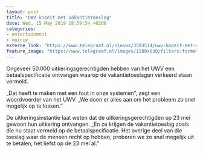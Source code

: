 ```yaml
---
layout: post
title: "UWV knoeit met vakantietoeslag"
date: Wed, 15 May 2019 18:59:34 +0200
categories: 
- entertainment 
- opinie 
externe_link: "https://www.telegraaf.nl/nieuws/3593514/uwv-knoeit-met-vakantietoeslag"
feature_image: "https://www.telegraaf.nl/images/1200x630/filters:format(jpeg):quality(80)/cdn-kiosk-api.telegraaf.nl/c684d3dc-7733-11e9-9abf-0255c322e81b.jpg"
---
```


<p class="intro">Ongeveer 50.000 uitkeringsgerechtigden hebben van het UWV een betaalspecificatie ontvangen waarop de vakantietoeslagen verkeerd staan vermeld.</p> <p>„Dat heeft te maken met een fout in onze systemen”, zegt een woordvoerder van het UWV. „We doen er alles aan om het probleem zo snel mogelijk op te lossen.”</p><p>De uitkeringsinstantie laat weten dat de uitkeringsgerechtigden op 23 mei gewoon hun uitkering ontvangen. „En ze krijgen de vakantietoeslag zoals die nu staat vermeld op de betaalspecificatie. Het overige deel van die toeslag waar de mensen recht op hebben, proberen we zo snel mogelijk uit te betalen, het liefst op de 23 mei al.”</p>
